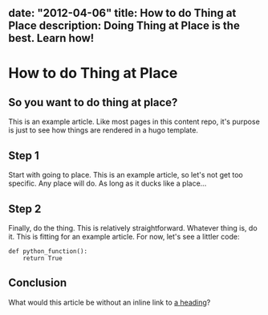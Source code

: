 date: "2012-04-06"
title: How to do Thing at Place
description: Doing Thing at Place is the best. Learn how!
---

# How to do Thing at Place #

## So you want to do thing at place? ##

This is an example article. Like most pages in this content repo, it's purpose is just to see how things are rendered in a hugo template.

## Step 1 ##

Start with going to place. This is an example article, so let's not get too specific.
Any place will do. As long as it ducks like a place...

## Step 2 ##

Finally, do the thing. This is relatively straightforward. Whatever thing is, do it. This is fitting for an example article.
For now, let's see a littler code:


```
def python_function():
    return True
```

## Conclusion ##

What would this article be without an inline link to [a heading](#step-2 "Link to ")?
